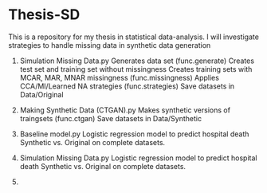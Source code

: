 # Thesis-SD
This is a repository for my thesis in statistical data-analysis. I will investigate strategies to handle missing data in synthetic data generation

1. Simulation Missing Data.py
   Generates data set (func.generate)
   Creates test set and training set without missingness
   Creates training sets with MCAR, MAR, MNAR missingness (func.missingness)
   Applies CCA/MI/Learned NA strategies (func.strategies)
   Save datasets in Data/Original

2. Making Synthetic Data (CTGAN).py
   Makes synthetic versions of traingsets (func.ctgan)
   Save datasets in Data/Synthetic

3. Baseline model.py
   Logistic regression model to predict hospital death
   Synthetic vs. Original on complete datasets.
   
5. Simulation Missing Data.py
  Logistic regression model to predict hospital death
  Synthetic vs. Original on complete datasets.

6.
